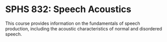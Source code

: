 # SPHS 832: Speech Acoustics

This course provides information on the fundamentals of speech production, including the acoustic characteristics of normal and disordered speech.